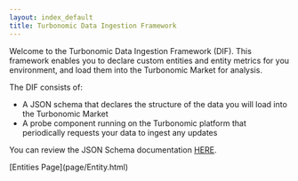 ```yaml
---
layout: index_default
title: Turbonomic Data Ingestion Framework
---
```


Welcome to the Turbonomic Data Ingestion Framework (DIF). This framework 
enables you to declare custom entities and entity metrics for you environment, 
and load them 
into the Turbonomic Market for analysis. 

The DIF consists of:
* A JSON schema that declares the structure of the data you will load into the Turbonomic Market
* A probe component running on the Turbonomic platform that periodically requests your data to ingest any updates

<p>You can review the JSON Schema documentation 
<a href="docson-master/public/index.html#./dif-total-schema.json">HERE</a>.</p>
<!--
<p><a href="http://www.cudspan.net">ARF PAGE</a></p>
<p><a href="docson-master/public/index.html#./dif-total-schema.json">WOOF DOCSON</a></p>
-->
[Entities Page](page/Entity.html)
